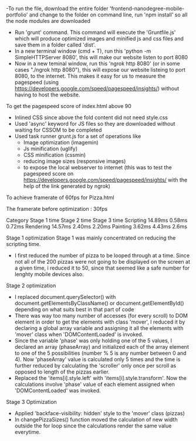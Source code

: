 
-To run the file, download the entire folder 'frontend-nanodegree-mobile-portfolio' and change to the folder on command line, run 'npm install' so all the node modules are downloaded
- Run 'grunt' command. This command will execute the 'Gruntfile.js' which will produce optimized images and minified js and css files and save them in a folder called 'dist'.
- In a new terminal window (cmd + T), run this 'python -m SimpleHTTPServer 8080', this will make our website listen to port 8080
- Now in a new teminal window, run this 'ngrok http 8080' (or in some cases "./ngrok http 8080"), this will expose our website listeing to port 8080, to the internet. This makes it easy for us to measure the pagespeed (using https://developers.google.com/speed/pagespeed/insights/) without having to host the website.


To get the pagespeed score of index.html above 90
- Inlined CSS since above the fold content did not need style.css
- Used 'async' keyword for JS files so they are downloaded without waiting for CSSOM to be completed
- Used task runner grunt.js for a set of operations like
   * Image optimization (imagemin)
   * Js minification (uglify)
   * CSS minification (cssmin)
   * reducing image sizes (responsive images)
   * to expose the local webserver to internet (this was to test the pagespeed score on https://developers.google.com/speed/pagespeed/insights/ with the help of the link generated by ngrok)

To achieve  framerate of 60fps for Pizza.html

The framerate before optimization : 30fps

Category      Stage 1 time    Stage 2 time      Stage 3 time
Scripting     14.89ms         0.58ms            0.72ms
Rendering     14.57ms         2.40ms            2.20ms
Painting      3.62ms          4.43ms            2.6ms

Stage 1 optimization
Stage 1 was mainly concentrated on reducing the scripting time.
- I first reduced the number of pizza to be looped through at a time. Since not all of the 200 pizzas were not going to be displayed on the screen at a given time, i reduced it to 50, since that seemed like a safe number for lenghty mobile devices also.

Stage 2 optimization
- I replaced document.querySelector() with document.getElementsByClassName() or document.getElementById() depending on what suits best in that part of code
- There was way too many number of accesses (for every scroll) to DOM element in order to get the elements with class 'mover', I reduced it by declaring a global array variable and assigning it all the elements with 'mover' class when 'DOMContentLoaded' is invoked.
- Since the variable 'phase' was only holding one of the 5 values, I declared an array (phaseArray) and initialized each of the array element to one of the 5 possibilities (number % 5 is any number between 0 and 4). Now 'phaseArray' value is calculated only 5 times and the time is further reduced by calculating the 'scroller' only once per scroll as opposed to length of the pizzas earlier.
- Replaced the 'items[i].style.left' with 'items[i].style.transform'. Now the calculations involve 'phase' value of each element assigned when 'DOMContentLoaded' was invoked.

Stage 3 Optimization
- Applied 'backface-visibility: hidden' style to the 'mover' class (pizzas)
- In changePizzaSizes() function moved the calculation of new width outside the for loop since the calculations render the same value everytime.


